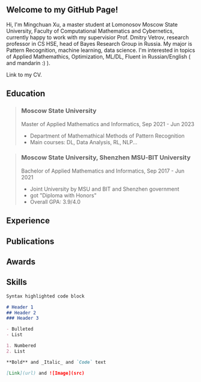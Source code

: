 ## Welcome to my GitHub Page!  

Hi, I'm Mingchuan Xu, a master student at Lomonosov Moscow State University, Faculty of Computational Mathematics and Cybernetics, currently happy to work with my supervisior Prof. Dmitry Vetrov, research professor in CS HSE, head of Bayes Research Group in Russia. My major is Pattern Recognition, machine learning, data science. I'm interested in topics of Applied Mathemathics, Optimization, ML/DL, Fluent in Russian/English ( and mandarin :) ).  

Link to my CV.

## Education
> ### Moscow State University  
> Master of Applied Mathematics and Informatics, Sep 2021 - Jun 2023  
> - Department of Mathemathical Methods of Pattern Recognition  
> - Main courses: DL, Data Analysis, RL, NLP...

> ### Moscow State University, Shenzhen MSU‐BIT University
> Bachelor of Applied Mathematics and Informatics, Sep 2017 - Jun 2021  
> - Joint University by MSU and BIT and Shenzhen government  
> - got "Diploma with Honors"  
> - Overall GPA: 3.9/4.0  



## Experience  

## Publications

## Awards

## Skills

```markdown
Syntax highlighted code block

# Header 1
## Header 2
### Header 3

- Bulleted
- List

1. Numbered
2. List

**Bold** and _Italic_ and `Code` text

[Link](url) and ![Image](src)
```
